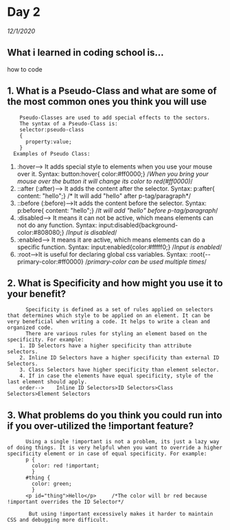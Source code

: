 # Day 2
_12/1/2020_

## What i learned in coding school is...
how to code

 ## 1. What is a Pseudo-Class and what are some of the most common ones you think you will use
        Pseudo-Classes are used to add special effects to the sectors.
        The syntax of a Pseudo-Class is:
        selector:pseudo-class 
        {
          property:value;
        }
      Examples of Pseudo Class:
   1. :hover--> It adds special style to elements when you use your mouse over it.
       Syntax: 
       button:hover{
        color:#ff0000;} /*When you bring your mouse over the button it  will change its color to red(#ff0000)*/
   2. ::after (:after)--> It adds the content after the selector.
      Syntax:
      p:after{
        content: "hello";}  /* It will add "hello" after p-tag/paragraph*/
   3. ::before (:before)-->It adds the content before the selector.
      Syntax:
      p:before{ 
        content: "hello";}  /*It will add "hello" before p-tag/paragraph*/
   4. :disabled--> It means it can not be active, which means elements can not do any function.
       Syntax:
       input:disabled{background-color:#808080;}  /*Input is disabled*/
   5. :enabled--> It means it are active, which means elements can do a specific function.
       Syntax:
       input:enabled{color:#fffff0;}  /*Input is enabled*/
   6. :root-->It is useful for declaring global css variables.
       Syntax:
       :root{--primary-color:#ff0000}  /*primary-color can be used multiple times*/

   ## 2. What is Specificity and how might you use it to your benefit?
          Specificity is defined as a set of rules applied on selectors that determines which style to be applied on an element. It can be very beneficial when writing a code. It helps to write a clean and organized code.
          There are various rules for styling an element based on the specificity. For example:
        1. ID Selectors have a higher specificity than attribute selectors.
        2. Inline ID Selectors have a higher specificity than external ID Selectors.
        3. Class Selectors have higher specificity than element selector.
        4. If in case the elements have equal specificity, style of the last element should apply.
        order-->    Inline ID Selectors>ID Selectors>Class Selectors>Element Selectors  

   ## 3. What problems do you think you could run into if you over-utilized the !important feature?
          Using a single !important is not a problem, its just a lazy way of doing things. It is very helpful when you want to override a higher specificity element or in case of equal specificity. For example:
          p {
            color: red !important;
            }
          #thing {
            color: green;
            }
          <p id="thing">Hello</p>     /*The color will br red because !important overrides the ID Selector*/
           
           But using !important excessively makes it harder to maintain CSS and debugging more difficult.

